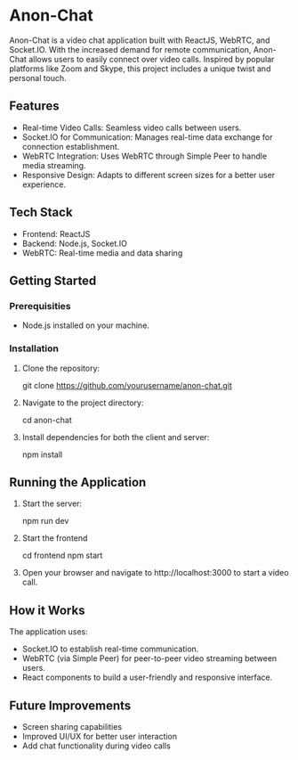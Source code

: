 # Anon-Chat

Anon-Chat is a video chat application built with ReactJS, WebRTC, and Socket.IO. With the increased demand for remote communication, Anon-Chat allows users to easily connect over video calls. Inspired by popular platforms like Zoom and Skype, this project includes a unique twist and personal touch.

## Features

- Real-time Video Calls: Seamless video calls between users.
- Socket.IO for Communication: Manages real-time data exchange for connection establishment.
- WebRTC Integration: Uses WebRTC through Simple Peer to handle media streaming.
- Responsive Design: Adapts to different screen sizes for a better user experience.

## Tech Stack

- Frontend: ReactJS
- Backend: Node.js, Socket.IO
- WebRTC: Real-time media and data sharing

## Getting Started

### Prerequisities

- Node.js installed on your machine.

### Installation

1. Clone the repository:

    git clone https://github.com/yourusername/anon-chat.git

2. Navigate to the project directory:

    cd anon-chat

3. Install dependencies for both the client and server:

    npm install

## Running the Application

1. Start the server:

    npm run dev

2. Start the frontend

    cd frontend
    npm start

3. Open your browser and navigate to http://localhost:3000 to start a video call.

## How it Works

The application uses:

- Socket.IO to establish real-time communication.
- WebRTC (via Simple Peer) for peer-to-peer video streaming between users.
- React components to build a user-friendly and responsive interface.

## Future Improvements

- Screen sharing capabilities
- Improved UI/UX for better user interaction
- Add chat functionality during video calls

